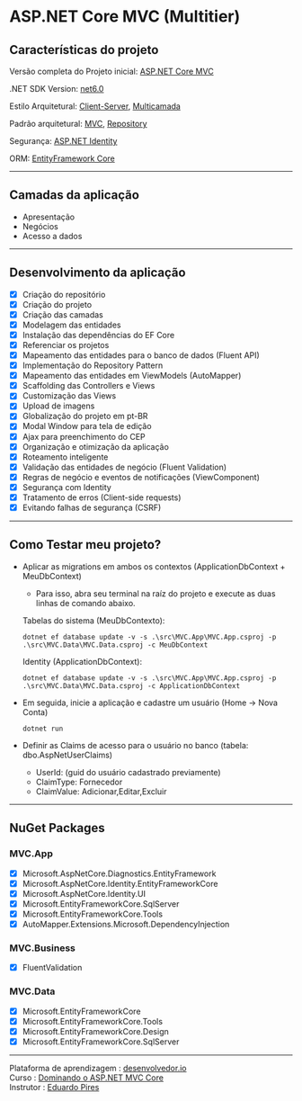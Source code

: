 # ASP.NET Core MVC (Multitier)

## Características do projeto
  Versão completa do Projeto inicial: [ASP.NET Core MVC](https://github.com/gbLw1/ASP.NET-Core-MVC-WebApp)

  .NET SDK Version: [net6.0](https://dotnet.microsoft.com/en-us/download/dotnet/6.0)

  Estilo Arquitetural: [Client-Server](https://pt.wikipedia.org/wiki/Modelo_cliente%E2%80%93servidor), [Multicamada](https://pt.wikipedia.org/wiki/Arquitetura_multicamada)

  Padrão arquitetural: [MVC](https://pt.wikipedia.org/wiki/MVC), [Repository](https://docs.microsoft.com/en-us/dotnet/architecture/microservices/microservice-ddd-cqrs-patterns/infrastructure-persistence-layer-design#:~:text=The%20Repository%20pattern%20is%20a,working%20with%20a%20data%20source.&text=A%20repository%20performs%20the%20tasks,of%20domain%20objects%20in%20memory.)

  Segurança: [ASP.NET Identity](https://docs.microsoft.com/en-US/aspnet/identity/overview/getting-started/introduction-to-aspnet-identity)

  ORM: [EntityFramework Core](https://pt.wikipedia.org/wiki/Entity_Framework)

---

## Camadas da aplicação

 - Apresentação
 - Negócios
 - Acesso a dados

---

## Desenvolvimento da aplicação
 - [x] Criação do repositório
 - [x] Criação do projeto
 - [x] Criação das camadas
 - [x] Modelagem das entidades
 - [x] Instalação das dependências do EF Core
 - [x] Referenciar os projetos
 - [x] Mapeamento das entidades para o banco de dados (Fluent API)
 - [x] Implementação do Repository Pattern
 - [x] Mapeamento das entidades em ViewModels (AutoMapper)
 - [x] Scaffolding das Controllers e Views
 - [x] Customização das Views
 - [x] Upload de imagens
 - [x] Globalização do projeto em pt-BR
 - [x] Modal Window para tela de edição
 - [x] Ajax para preenchimento do CEP
 - [x] Organização e otimização da aplicação
 - [x] Roteamento inteligente
 - [x] Validação das entidades de negócio (Fluent Validation)
 - [x] Regras de negócio e eventos de notificações (ViewComponent)
 - [x] Segurança com Identity
 - [x] Tratamento de erros (Client-side requests)
 - [x] Evitando falhas de segurança (CSRF)

--- 

## Como Testar meu projeto?

  - Aplicar as migrations em ambos os contextos (ApplicationDbContext + MeuDbContext)
    - Para isso, abra seu terminal na raíz do projeto e execute as duas linhas de comando abaixo.
  
    Tabelas do sistema (MeuDbContexto):
    ```
    dotnet ef database update -v -s .\src\MVC.App\MVC.App.csproj -p .\src\MVC.Data\MVC.Data.csproj -c MeuDbContext
    ```
    Identity (ApplicationDbContext):
    ```
    dotnet ef database update -v -s .\src\MVC.App\MVC.App.csproj -p .\src\MVC.Data\MVC.Data.csproj -c ApplicationDbContext
    ```

  - Em seguida, inicie a aplicação e cadastre um usuário (Home → Nova Conta)
    ```
    dotnet run
    ```
  - Definir as Claims de acesso para o usuário no banco (tabela: dbo.AspNetUserClaims)
    - UserId: (guid do usuário cadastrado previamente)
    - ClaimType: Fornecedor
    - ClaimValue: Adicionar,Editar,Excluir

---

## NuGet Packages

  ### MVC.App
  - [x] Microsoft.AspNetCore.Diagnostics.EntityFramework
  - [x] Microsoft.AspNetCore.Identity.EntityFrameworkCore
  - [x] Microsoft.AspNetCore.Identity.UI
  - [x] Microsoft.EntityFrameworkCore.SqlServer
  - [x] Microsoft.EntityFrameworkCore.Tools
  - [x] AutoMapper.Extensions.Microsoft.DependencyInjection

  ### MVC.Business
  - [x] FluentValidation

  ### MVC.Data
  - [x] Microsoft.EntityFrameworkCore
  - [x] Microsoft.EntityFrameworkCore.Tools
  - [x] Microsoft.EntityFrameworkCore.Design
  - [x] Microsoft.EntityFrameworkCore.SqlServer

---

  Plataforma de aprendizagem : [desenvolvedor.io](https://desenvolvedor.io/cursos)  
  Curso : [Dominando o ASP.NET MVC Core](https://desenvolvedor.io/curso-online-dominando-o-asp-net-mvc-core)  
  Instrutor : [Eduardo Pires](https://desenvolvedor.io/instrutor/eduardo-pires)
